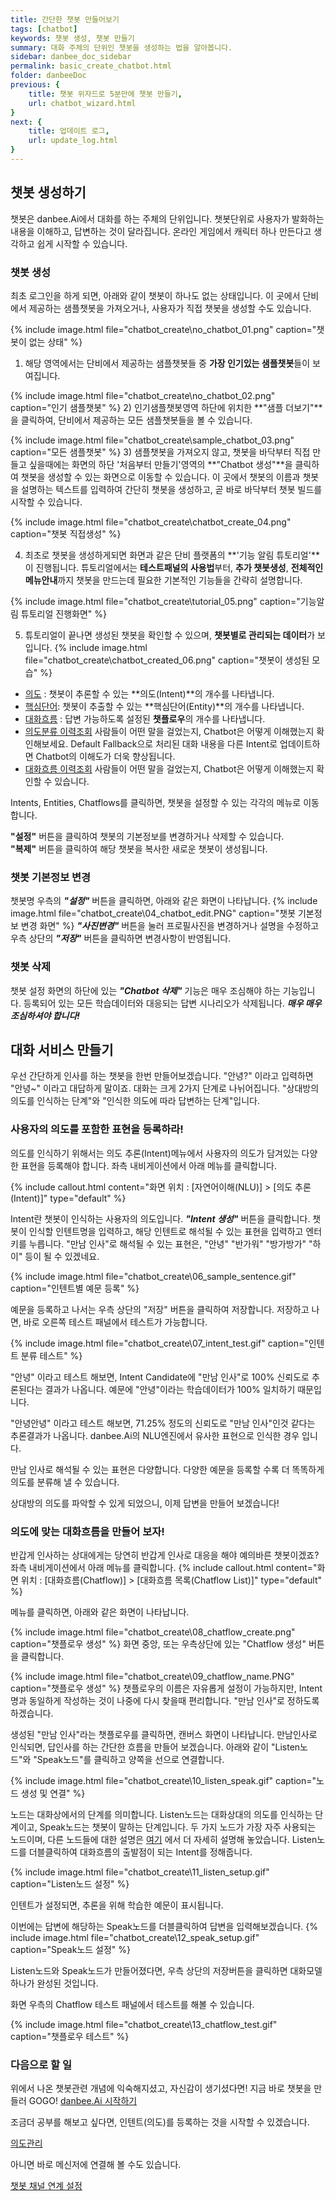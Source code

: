 ```yaml
---
title: 간단한 챗봇 만들어보기 
tags: [chatbot]
keywords: 챗봇 생성, 챗봇 만들기
summary: 대화 주체의 단위인 챗봇을 생성하는 법을 알아봅니다.
sidebar: danbee_doc_sidebar
permalink: basic_create_chatbot.html
folder: danbeeDoc
previous: {
    title: 챗봇 위자드로 5분만에 챗봇 만들기,
    url: chatbot_wizard.html
}
next: {
    title: 업데이트 로그,
    url: update_log.html
}
---
```


## 챗봇 생성하기

챗봇은 danbee.Ai에서 대화를 하는 주체의 단위입니다. 챗봇단위로 사용자가 발화하는 내용을 이해하고, 답변하는 것이 달라집니다.
온라인 게임에서 캐릭터 하나 만든다고 생각하고 쉽게 시작할 수 있습니다.

### 챗봇 생성

최초 로그인을 하게 되면, 아래와 같이 챗봇이 하나도 없는 상태입니다.
이 곳에서 단비에서 제공하는 샘플챗봇을 가져오거나, 사용자가 직접 챗봇을 생성할 수도 있습니다.

{% include image.html file="chatbot_create\no_chatbot_01.png"  caption="챗봇이 없는 상태" %}

1) 해당 영역에서는 단비에서 제공하는 샘플챗봇들 중 **가장 인기있는 샘플챗봇**들이 보여집니다. 

{% include image.html file="chatbot_create\no_chatbot_02.png"  caption="인기 샘플챗봇" %}
2) 인기샘플챗봇영역 하단에 위치한 **"샘플 더보기"**을 클릭하여, 단비에서 제공하는 모든 샘플챗봇들을 볼 수 있습니다.

{% include image.html file="chatbot_create\sample_chatbot_03.png"  caption="모든 샘플챗봇" %}
3) 샘플챗봇을 가져오지 않고, 챗봇을 바닥부터 직접 만들고 싶을때에는 화면의 하단 '처음부터 만들기'영역의 **"Chatbot 생성"**을 클릭하여 챗봇을 생성할 수 있는 화면으로 이동할 수 있습니다.
이 곳에서 챗봇의 이름과 챗봇을 설명하는 텍스트를 입력하여 간단히 챗봇을 생성하고, 곧 바로 바닥부터 챗봇 빌드를 시작할 수 있습니다.  


{% include image.html file="chatbot_create\chatbot_create_04.png"  caption="챗봇 직접생성" %}

4) 최초로 챗봇을 생성하게되면 화면과 같은 단비 플랫폼의 **'기능 알림 튜토리얼'**이 진행됩니다. 
튜토리얼에서는 **테스트패널의 사용법**부터, **추가 챗봇생성**, **전체적인 메뉴안내**까지 챗봇을 만드는데 필요한 기본적인 기능들을 간략히 설명합니다.  

{% include image.html file="chatbot_create\tutorial_05.png"  caption="기능알림 튜토리얼 진행화면" %}

5) 튜토리얼이 끝나면 생성된 챗봇을 확인할 수 있으며, **챗봇별로 관리되는 데이터**가 보입니다.
{% include image.html file="chatbot_create\chatbot_created_06.png"  caption="챗봇이 생성된 모습" %}

 - [의도](intent.html) : 챗봇이 추론할 수 있는 **의도(Intent)**의 개수를 나타냅니다.
 - [핵심단어](entity.html): 챗봇이 추출할 수 있는 **핵심단어(Entity)**의 개수를 나타냅니다.
 - [대화흐름](chatflow.html) : 답변 가능하도록 설정된 **챗플로우**의 개수를 나타냅니다.
 - [의도분류 이력조회](log.html) 사람들이 어떤 말을 걸었는지, Chatbot은 어떻게 이해했는지 확인해보세요. Default Fallback으로 처리된 대화 내용을 다른 Intent로 업데이트하면 Chatbot의 이해도가 더욱 향상됩니다.
 - [대화흐름 이력조회](log.html) 사람들이 어떤 말을 걸었는지, Chatbot은 어떻게 이해했는지 확인할 수 있습니다.

Intents, Entities, Chatflows를 클릭하면, 챗봇을 설정할 수 있는 각각의 메뉴로 이동합니다.

**"설정"** 버튼을 클릭하여 챗봇의 기본정보를 변경하거나 삭제할 수 있습니다.<br/>
**"복제"** 버튼을 클릭하여 해당 챗봇을 복사한 새로운 챗봇이 생성됩니다.

### 챗봇 기본정보 변경
챗봇명 우측의 ***"설정"*** 버튼을 클릭하면, 아래와 같은 화면이 나타납니다.
{% include image.html file="chatbot_create\04_chatbot_edit.PNG"  caption="챗봇 기본정보 변경 화면" %}
***"사진변경"*** 버튼을 눌러 프로필사진을 변경하거나 설명을 수정하고 우측 상단의 ***"저장"*** 버튼을 클릭하면 변경사항이 반영됩니다.


### 챗봇 삭제
챗봇 설정 화면의 하단에 있는 ***"Chatbot 삭제"*** 기능은 매우 조심해야 하는 기능입니다. 등록되어 있는 모든 학습데이터와 대응되는 답변 시나리오가 삭제됩니다. ***매우 매우 조심하셔야 합니다!***


## 대화 서비스 만들기
우선 간단하게 인사를 하는 챗봇을 한번 만들어보겠습니다.
"안녕?" 이라고 입력하면 "안녕~" 이라고 대답하게 말이죠. 대화는 크게 2가지 단계로 나뉘어집니다.
"상대방의 의도를 인식하는 단계"와 "인식한 의도에 따라 답변하는 단계"입니다.

### 사용자의 의도를 포함한 표현을 등록하라!
의도를 인식하기 위해서는 의도 추론(Intent)메뉴에서 사용자의 의도가 담겨있는 다양한 표현을 등록해야 합니다.
좌측 내비게이션에서 아래 메뉴를 클릭합니다.

{% include callout.html content="화면 위치 : [자연어이해(NLU)] > [의도 추론(Intent)]" type="default" %}

Intent란 챗봇이 인식하는 사용자의 의도입니다. ***"Intent 생성"*** 버튼을 클릭합니다.
챗봇이 인식할 인텐트명을 입력하고, 해당 인텐트로 해석될 수 있는 표현을 입력하고 엔터키를 누릅니다.
"만남 인사"로 해석될 수 있는 표현은, "안녕" "반가워" "방가방가" "하이" 등이 될 수 있겠네요.




{% include image.html file="chatbot_create\06_sample_sentence.gif"  caption="인텐트별 예문 등록" %}

예문을 등록하고 나서는 우측 상단의 "저장" 버튼을 클릭하여 저장합니다.
저장하고 나면, 바로 오른쪽 테스트 패널에서 테스트가 가능합니다.

{% include image.html file="chatbot_create\07_intent_test.gif"  caption="인텐트 분류 테스트" %}

"안녕" 이라고 테스트 해보면, Intent Candidate에 "만남 인사"로 100% 신뢰도로 추론된다는 결과가 나옵니다.
예문에 "안녕"이라는 학습데이터가 100% 일치하기 때문입니다.

"안녕안녕" 이라고 테스트 해보면, 71.25% 정도의 신뢰도로 "만남 인사"인것 같다는 추론결과가 나옵니다.
danbee.Ai의 NLU엔진에서 유사한 표현으로 인식한 경우 입니다.

만남 인사로 해석될 수 있는 표현은 다양합니다. 다양한 예문을 등록할 수록 더 똑똑하게 의도를 분류해 낼 수 있습니다.

상대방의 의도를 파악할 수 있게 되었으니, 이제 답변을 만들어 보겠습니다!

### 의도에 맞는 대화흐름을 만들어 보자!
반갑게 인사하는 상대에게는 당연히 반갑게 인사로 대응을 해야 예의바른 챗봇이겠죠?
좌측 내비게이션에서 아래 메뉴를 클릭합니다.
{% include callout.html content="화면 위치 : [대화흐름(Chatflow)] > [대화흐름 목록(Chatflow List)]" type="default" %}

메뉴를 클릭하면, 아래와 같은 화면이 나타납니다.

{% include image.html file="chatbot_create\08_chatflow_create.png"  caption="챗플로우 생성" %}
화면 중앙, 또는 우측상단에 있는 "Chatflow 생성" 버튼을 클릭합니다.

{% include image.html file="chatbot_create\09_chatflow_name.PNG"  caption="챗플로우 생성" %}
챗플로우의 이름은 자유롭게 설정이 가능하지만, Intent명과 동일하게 작성하는 것이 나중에 다시 찾을때 편리합니다.
"만남 인사"로 정하도록 하겠습니다.

생성된 "만남 인사"라는 챗플로우를 클릭하면, 캔버스 화면이 나타납니다.
만남인사로 인식되면, 답인사를 하는 간단한 흐름을 만들어 보겠습니다.
아래와 같이 "Listen노드"와 "Speak노드"를 클릭하고 양쪽을 선으로 연결합니다.

{% include image.html file="chatbot_create\10_listen_speak.gif"  caption="노드 생성 및 연결" %}

노드는 대화상에서의 단계를 의미합니다. Listen노드는 대화상대의 의도를 인식하는 단계이고, Speak노드는 챗봇이 말하는 단계입니다.
두 가지 노드가 가장 자주 사용되는 노드이며, 다른 노드들에 대한 설명은 <span class="link">[여기](/chatflow.html)</span> 에서 더 자세히 설명해 놓았습니다.
Listen노드를 더블클릭하여 대화흐름의 출발점이 되는 Intent를 정해줍니다.

{% include image.html file="chatbot_create\11_listen_setup.gif"  caption="Listen노드 설정" %}

인텐트가 설정되면, 추론을 위해 학습한 예문이 표시됩니다.

이번에는 답변에 해당하는 Speak노드를 더블클릭하여 답변을 입력해보겠습니다.
{% include image.html file="chatbot_create\12_speak_setup.gif"  caption="Speak노드 설정" %}

Listen노드와 Speak노드가 만들어졌다면, 우측 상단의 저장버튼을 클릭하면 대화모델 하나가 완성된 것입니다.

화면 우측의 Chatflow 테스트 패널에서 테스트를 해볼 수 있습니다.

{% include image.html file="chatbot_create\13_chatflow_test.gif"  caption="챗플로우 테스트" %}


### 다음으로 할 일

위에서 나온 챗봇관련 개념에 익숙해지셨고, 자신감이 생기셨다면! 지금 바로 챗봇을 만들러 GOGO!
<span class="link">[danbee.Ai 시작하기](https://danbee.ai/platform/#/loginPrivateStep)</span>


조금더 공부를 해보고 싶다면, 인텐트(의도)를 등록하는 것을 시작할 수 있겠습니다.


<span class="link">[의도관리](/intent.html)</span>

아니면 바로 메신저에 연결해 볼 수도 있습니다.

<span class="link">[챗봇 채널 연계 설정](/channel_connection_settings.html)</span>
